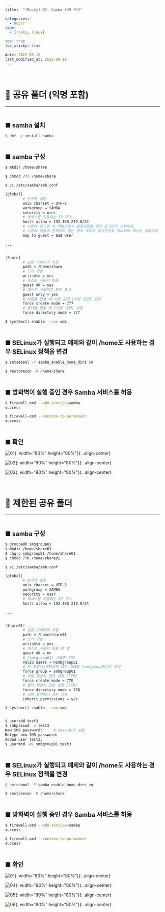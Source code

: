 ```yaml
---
title:  "[Rocky] 07. Samba 서버 구성" 

categories:
  - ROCKY
tags:
  - [rocky, linux]

toc: true
toc_sticky: true

date: 2022-08-10
last_modified_at: 2022-08-10
---
```

<br>

# 🔔 공유 폴더 (익명 포함)
---

<style>
table {
    font-size: 12pt;
}
table th:first-of-type {
    width: 5%;
}
table th:nth-of-type(2) {
    width: 15%;
}
table th:nth-of-type(3) {
    width: 50%;
}
table th:nth-of-type(4) {
    width: 30%;
}
big {
    font-size: 15pt;
}
</style>

<br>

<big> **■ samba 설치** </big>

```bash
$ dnf -y install samba
```

<br>

<big> **■ samba 구성** </big>

```bash
$ mkdir /home/share

$ chmod 777 /home/share

$ vi /etc/samba/smb.conf

[global]
        # 문자셋 설정
        unix charset = UTF-8
        workgroup = SAMBA
        security = user
        # 액세스를 허용하는 IP 주소
        hosts allow = 192.168.219.0/24
        # 사용자 로그인 시 비밀번호가 잘못되었을 경우 로그인이 거부되며, 
        # 사용자 이름이 존재하지 않는 경우 게스트 로그인으로 처리되어 게스트 계정으로 매핑된다.
        map to guest = Bad User

...


[Share]
        # 공유 디렉터리 지정
        path = /home/share
        # 쓰기 허용
        writable = yes
        # 게스트 사용자 허용
        guest ok = yes
        # 게스트 사용자로 모두 표시
        guest only = yes
        # 파일을 만들 때 사용 권한 [사용 권한] 설정
        force create mode = 777
        # 폴더를 만들 때 [사용 권한] 설정
        force directory mode = 777 

$ systemctl enable --now smb
```

<br>

<big> **■ SELinux가 실행되고 예제와 같이 /home도 사용하는 경우 SELinux 정책을 변경** </big>

```bash
$ setsebool -P samba_enable_home_dirs on

$ restorecon -R /home/share
```

<br>

<big> **■ 방화벽이 실행 중인 경우 Samba 서비스를 허용** </big>

```bash
$ firewall-cmd --add-service=samba
success

$ firewall-cmd --runtime-to-permanent
success
```

<br>

<big> **■ 확인** </big>

![01](https://user-images.githubusercontent.com/42735894/232580498-d10f4281-3093-429a-b8e6-5e1e5c4cc90e.png){: width="80%" height="80%"}{: .align-center}

![02](https://user-images.githubusercontent.com/42735894/232580507-bcba7875-fa76-402a-9069-6b3f257c16b5.PNG){: width="80%" height="80%"}{: .align-center}

![03](https://user-images.githubusercontent.com/42735894/232580512-bd2bbfbb-293c-49e6-9e05-f992e1f71fc2.PNG){: width="80%" height="80%"}{: .align-center}

<br>

# 🔔 제한된 공유 폴더
---

<br>

<big> **■ samba 구성** </big>

```bash
$ groupadd smbgroup01
$ mkdir /home/share01
$ chgrp smbgroup01 /home/share01
$ chmod 770 /home/share01

$ vi /etc/samba/smb.conf

[global]
        # 문자셋 설정
        unix charset = UTF-8
        workgroup = SAMBA
        security = user
        # 액세스를 허용하는 IP 주소
        hosts allow = 192.168.219.0/24

...


[Share01]
        # 공유 디렉터리 지정
        path = /home/share01
        # 쓰기 허용
        writable = yes
        # 게스트 사용자 허용 안 함
        guest ok = no
        # [smbgroup01] 그룹만 허용
        valid users = @smbgroup01
        # 새 파일/디렉토리에 대한 그룹을 [smbgroup01]로 설정
        force group = smbgroup01
        # 파일 생성시 권한 설정 [770]
        force create mode = 770
        # 폴더 생성시 권한 설정 [770]
        force directory mode = 770
        # 상위 폴더에서 권한 상속
        inherit permissions = yes 

$ systemctl enable --now smb


$ useradd test3
$ smbpasswd -a test3
New SMB password:     # password 설정
Retype new SMB password:
Added user test3.
$ usermod -aG smbgroup01 test3
```

<br>

<big> **■ SELinux가 실행되고 예제와 같이 /home도 사용하는 경우 SELinux 정책을 변경** </big>

```bash
$ setsebool -P samba_enable_home_dirs on

$ restorecon -R /home/share
```

<br>

<big> **■ 방화벽이 실행 중인 경우 Samba 서비스를 허용** </big>

```bash
$ firewall-cmd --add-service=samba
success

$ firewall-cmd --runtime-to-permanent
success
```

<br>

<big> **■ 확인** </big>

![01](https://user-images.githubusercontent.com/42735894/232580498-d10f4281-3093-429a-b8e6-5e1e5c4cc90e.png){: width="80%" height="80%"}{: .align-center}

![04](https://user-images.githubusercontent.com/42735894/232582200-72021067-424c-48e8-b488-e5a03b6ffc54.PNG){: width="80%" height="80%"}{: .align-center}

![05](https://user-images.githubusercontent.com/42735894/232582205-f0014d71-07c2-4c31-a172-db13b46c802b.PNG){: width="80%" height="80%"}{: .align-center}

![06](https://user-images.githubusercontent.com/42735894/232582209-1ac903ca-f454-4432-82aa-efe0dd9b47ed.PNG){: width="80%" height="80%"}{: .align-center}
